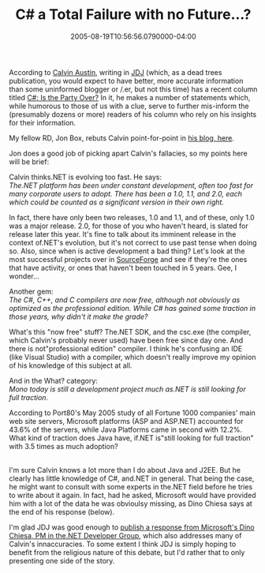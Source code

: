 ﻿---
title: C# a Total Failure with no Future…?
slug: csharp-a-total-failure-with-no-future
aliases:
  - '/c#-a-total-failure-with-no-future…?/'
  - '/blog/c#-a-total-failure-with-no-future…?/'
date: "2005-08-19T10:56:56.0790000-04:00"
description: According to Calvin Austin, writing in JDJ (which, as a dead trees publication, you would expect to have better, more accurate information than some uninformed blogger or /.er, but not this time) has a recent column titled...
featuredImage: img/1907-featured.png
---

According to [Calvin Austin](http://jdj.sys-con.com/author/508Austin.htm), writing in [JDJ](http://jdj.sys-con.com/) (which, as a dead trees publication, you would expect to have better, more accurate information than some uninformed blogger or /.er, but not this time) has a recent column titled [C#: Is the Party Over?](http://jdj.sys-con.com/read/117741.htm) In it, he makes a number of statements which, while humorous to those of us with a clue, serve to further mis-inform the (presumably dozens or more) readers of his column who rely on his insights for their information.

My fellow RD, Jon Box, rebuts Calvin point-for-point in [his blog, here](http://jonbox.dotnetdevelopersjournal.com/c_is_the_party_over.htm).

Jon does a good job of picking apart Calvin's fallacies, so my points here will be brief:

Calvin thinks.NET is evolving too fast. He says:\
*The.NET platform has been under constant development, often too fast for many corporate users to adopt. There has been a 1.0, 1.1, and 2.0, each which could be counted as a significant version in their own right.*

In fact, there have only been two releases, 1.0 and 1.1, and of these, only 1.0 was a major release. 2.0, for those of you who haven't heard, is slated for release later this year. It's fine to talk about its imminent release in the context of.NET's evolution, but it's not correct to use past tense when doing so. Also, since when is active development a bad thing? Let's look at the most successful projects over in [SourceForge](http://sourceforge.net/) and see if they're the ones that have activity, or ones that haven't been touched in 5 years. Gee, I wonder…

Another gem:\
*The C#, C++, and C compilers are now free, although not obviously as optimized as the professional edition. While C# has gained some traction in those years, why didn't it make the grade?*

What's this "now free" stuff? The.NET SDK, and the csc.exe (the compiler, which Calvin's probably never used) have been free since day one. And there is not"professional edition" compiler. I think he's confusing an IDE (like Visual Studio) with a compiler, which doesn't really improve my opinion of his knowledge of this subject at all.

And in the What? category:\
*Mono today is still a development project much as.NET is still looking for full traction.*

According to Port80's May 2005 study of all Fortune 1000 companies' main web site servers, Microsoft platforms (ASP and ASP.NET) accounted for 43.6% of the servers, while Java Platforms came in second with 12.2%. What kind of traction does Java have, if.NET is"still looking for full traction" with 3.5 times as much adoption?

\
I'm sure Calvin knows a lot more than I do about Java and J2EE. But he clearly has little knowledge of C#, and.NET in general. That being the case, he might want to consult with some experts in the.NET field before he tries to write about it again. In fact, had he asked, Microsoft would have provided him with a lot of the data he was obvioulsy missing, as Dino Chiesa says at the end of his response (below).

I'm glad JDJ was good enough to [publish a response from Microsoft's Dino Chiesa, PM in the.NET Developer Group](http://dotnet.sys-con.com/read/118121.htm), which also addresses many of Calvin's innaccuracies. To some extent I think JDJ is simply hoping to benefit from the religious nature of this debate, but I'd rather that to only presenting one side of the story.

